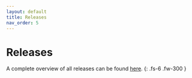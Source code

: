 ```yaml
---
layout: default
title: Releases
nav_order: 5
---
```


# Releases

A complete overview of all releases can be found [here](https://github.com/manuelhenke/nuxt-envalid/releases).
{: .fs-6 .fw-300 }
